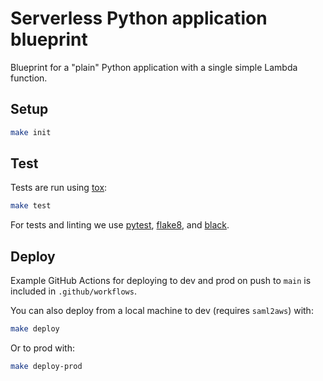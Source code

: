 # Serverless Python application blueprint

Blueprint for a "plain" Python application with a single simple Lambda function.

## Setup

```sh
make init
```

## Test

Tests are run using [tox](https://pypi.org/project/tox/):

```sh
make test
```

For tests and linting we use [pytest](https://pypi.org/project/pytest/),
[flake8](https://pypi.org/project/flake8/), and
[black](https://pypi.org/project/black/).

## Deploy

Example GitHub Actions for deploying to dev and prod on push to `main` is
included in `.github/workflows`.

You can also deploy from a local machine to dev (requires `saml2aws`) with:

```sh
make deploy
```

Or to prod with:

```sh
make deploy-prod
```
